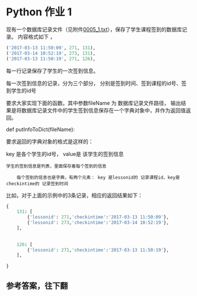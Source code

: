# Python 作业 1 



现有一个数据库记录文件（见附件[0005_1.txt](https://raw.githubusercontent.com/jcyrss/songqin-testdev/master/python/task/attachs/0005_1.txt)），保存了学生课程签到的数据库记录。 内容格式如下 ，



```python
('2017-03-13 11:50:09', 271, 131),
('2017-03-14 10:52:19', 273, 131),
('2017-03-13 11:50:19', 271, 126),
```

每一行记录保存了学生的一次签到信息。

每一次签到信息的记录，分为三个部分， 分别是签到时间、签到课程的id号、签到学生的id号

要求大家实现下面的函数。其中参数fileName 为 数据库记录文件路径， 输出结果是将数据库记录文件中的学生签到信息保存在一个字典对象中，并作为返回值返回。



def putInfoToDict(fileName):


要求返回的字典对象的格式是这样的：

key 是各个学生的id号， value是 该学生的签到信息

    学生的签到信息是列表，里面保存着每个签到的信息 
    
        每个签到的信息也是字典，有两个元素： key 是lessonid的 记录课程id，key是checkintime的 记录签到时间

比如，对于上面的示例中的3条记录，相应的返回结果如下：

```python
{
    131: [
        {'lessonid': 271,'checkintime':'2017-03-13 11:50:09'},
        {'lessonid': 273,'checkintime':'2017-03-14 10:52:19'},
    ],
    
    
    126: [
        {'lessonid': 271,'checkintime':'2017-03-13 11:50:19'},
    ],
    
}


```





## 参考答案，往下翻
<br><br><br><br><br><br><br><br><br><br><br><br><br><br><br><br><br><br><br><br><br><br><br><br><br><br><br><br><br><br>

```python

```
